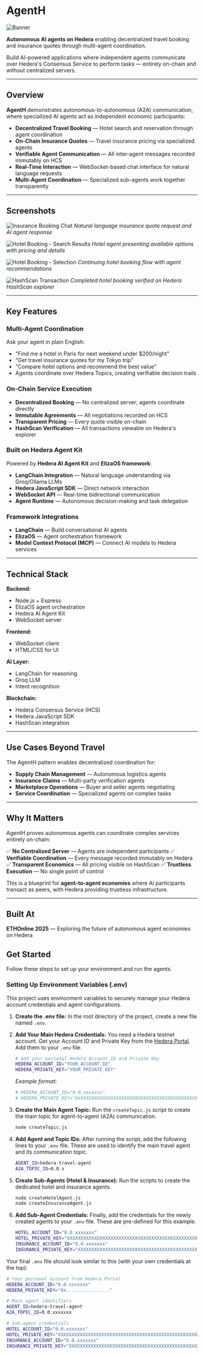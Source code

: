 # AgentH
![Banner](banner.jpg)

**Autonomous AI agents on Hedera** enabling decentralized travel booking and insurance quotes through multi-agent coordination.

Build AI-powered applications where independent agents communicate over Hedera's Consensus Service to perform tasks — entirely on-chain and without centralized servers.

---

## Overview

**AgentH** demonstrates autonomous-to-autonomous (A2A) communication, where specialized AI agents act as independent economic participants:

- **Decentralized Travel Booking** — Hotel search and reservation through agent coordination
- **On-Chain Insurance Quotes** — Travel insurance pricing via specialized agents
- **Verifiable Agent Communication** — All inter-agent messages recorded immutably on HCS
- **Real-Time Interaction** — WebSocket-based chat interface for natural language requests
- **Multi-Agent Coordination** — Specialized sub-agents work together transparently

---

## Screenshots

![Insurance Booking Chat](ss1.jpg)
*Natural language insurance quote request and AI agent response*

![Hotel Booking - Search Results](ss2.jpeg)
*Hotel agent presenting available options with pricing and details*

![Hotel Booking - Selection](ss3.jpeg)
*Continuing hotel booking flow with agent recommendations*

![HashScan Transaction](ss4.jpeg)
*Completed hotel booking verified on Hedera HashScan explorer*

---

## Key Features

### Multi-Agent Coordination
Ask your agent in plain English:
- "Find me a hotel in Paris for next weekend under $200/night"
- "Get travel insurance quotes for my Tokyo trip"
- "Compare hotel options and recommend the best value"
- Agents coordinate over Hedera Topics, creating verifiable decision trails

### On-Chain Service Execution
- **Decentralized Booking** — No centralized server; agents coordinate directly
- **Immutable Agreements** — All negotiations recorded on HCS
- **Transparent Pricing** — Every quote visible on-chain
- **HashScan Verification** — All transactions viewable on Hedera's explorer

### Built on Hedera Agent Kit
Powered by **Hedera AI Agent Kit** and **ElizaOS framework**:
- **LangChain Integration** — Natural language understanding via Groq/Ollama LLMs
- **Hedera JavaScript SDK** — Direct network interaction
- **WebSocket API** — Real-time bidirectional communication
- **Agent Runtime** — Autonomous decision-making and task delegation

### Framework Integrations
- **LangChain** — Build conversational AI agents
- **ElizaOS** — Agent orchestration framework
- **Model Context Protocol (MCP)** — Connect AI models to Hedera services

---

## Technical Stack

**Backend:**
- Node.js + Express
- ElizaOS agent orchestration
- Hedera AI Agent Kit
- WebSocket server

**Frontend:**
- WebSocket client
- HTML/CSS for UI

**AI Layer:**
- LangChain for reasoning
- Groq LLM
- Intent recognition

**Blockchain:**
- Hedera Consensus Service (HCS)
- Hedera JavaScript SDK
- HashScan integration

---

## Use Cases Beyond Travel

The AgentH pattern enables decentralized coordination for:
- **Supply Chain Management** — Autonomous logistics agents
- **Insurance Claims** — Multi-party verification agents
- **Marketplace Operations** — Buyer and seller agents negotiating
- **Service Coordination** — Specialized agents on complex tasks

---

## Why It Matters

AgentH proves autonomous agents can coordinate complex services entirely on-chain:

✅ **No Centralized Server** — Agents are independent participants
✅ **Verifiable Coordination** — Every message recorded immutably on Hedera
✅ **Transparent Economics** — All pricing visible on HashScan
✅ **Trustless Execution** — No single point of control

This is a blueprint for **agent-to-agent economies** where AI participants transact as peers, with Hedera providing trustless infrastructure.

---

## Built At

**ETHOnline 2025** — Exploring the future of autonomous agent economies on Hedera

## Get Started

Follow these steps to set up your environment and run the agents.

### Setting Up Environment Variables (.env)

This project uses environment variables to securely manage your Hedera account credentials and agent configurations.

1.  **Create the .env file:**
    In the root directory of the project, create a new file named `.env`.

2.  **Add Your Main Hedera Credentials:**
    You need a Hedera testnet account. Get your Account ID and Private Key from the [Hedera Portal](https://portal.hedera.com/). Add them to your `.env` file.

    ```bash
    # Add your personal Hedera Account ID and Private Key
    HEDERA_ACCOUNT_ID="YOUR_ACCOUNT_ID"
    HEDERA_PRIVATE_KEY="YOUR_PRIVATE_KEY"
    ```
    *Example format:*
    ```bash
    # HEDERA_ACCOUNT_ID="0.0.xxxxxxx"
    # HEDERA_PRIVATE_KEY="0xXXXXXXXXXXXXXXXXXXXXXXXXXXXXXXXXXXXXXXXXXXXXXXXXXXXXXXXX"
    ```

3.  **Create the Main Agent Topic:**
    Run the `createTopic.js` script to create the main topic for agent-to-agent (A2A) communication.

    ```bash
    node createTopic.js
    ```

4.  **Add Agent and Topic IDs:**
    After running the script, add the following lines to your `.env` file. These are used to identify the main travel agent and its communication topic.

    ```bash
    AGENT_ID=hedera-travel-agent
    A2A_TOPIC_ID=0.0.x
    ```

5.  **Create Sub-Agents (Hotel & Insurance):**
    Run the scripts to create the dedicated hotel and insurance agents.

    ```bash
    node createHotelAgent.js
    node createInsuranceAgent.js
    ```

6.  **Add Sub-Agent Credentials:**
    Finally, add the credentials for the newly created agents to your `.env` file. These are pre-defined for this example.

    ```bash
    HOTEL_ACCOUNT_ID="0.0.xxxxxxx"
    HOTEL_PRIVATE_KEY="XXXXXXXXXXXXXXXXXXXXXXXXXXXXXXXXXXXXXXXXXXXXXXXXXXXXXXXXXXXXXXXXXXXXXXXXX"
    INSURANCE_ACCOUNT_ID="0.0.xxxxxxx"
    INSURANCE_PRIVATE_KEY="XXXXXXXXXXXXXXXXXXXXXXXXXXXXXXXXXXXXXXXXXXXXXXXXXXXXXXXXXXXXXXXXXXXXXXXXX"
    ```

Your final `.env` file should look similar to this (with your own credentials at the top):

```bash
# Your personal account from Hedera Portal
HEDERA_ACCOUNT_ID="0.0.xxxxxxx"
HEDERA_PRIVATE_KEY="0x................"

# Main agent identifiers
AGENT_ID=hedera-travel-agent
A2A_TOPIC_ID=0.0.xxxxxxx

# Sub-agent credentials
HOTEL_ACCOUNT_ID="0.0.xxxxxxx"
HOTEL_PRIVATE_KEY="XXXXXXXXXXXXXXXXXXXXXXXXXXXXXXXXXXXXXXXXXXXXXXXXXXXXXXXXXXXXXXXXXXXXXXXXX"
INSURANCE_ACCOUNT_ID="0.0.xxxxxxx"
INSURANCE_PRIVATE_KEY="XXXXXXXXXXXXXXXXXXXXXXXXXXXXXXXXXXXXXXXXXXXXXXXXXXXXXXXXXXXXXXXXXXXXXXXXX"
